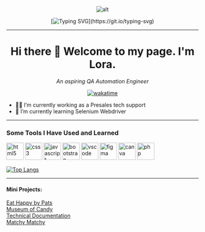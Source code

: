 <!--
**eiramarol/eiramarol** is a ✨ _special_ ✨ repository because its `README.md` (this file) appears on your GitHub profile.

Here are some ideas to get you started:
-->


<div align="center">

![alt](https://media.giphy.com/media/QuDgW7dXQfCZiWVXD4/giphy.gif)


[![Typing SVG](https://readme-typing-svg.herokuapp.com?font=Satisfy&size=28&pause=2000&color=17FFEE&background=FF1AA500&width=435&lines=I'm+A+Work+In+Progress.+.+.;getting+to+my+goal+a+little+at+a+time+.+.+.)](https://git.io/typing-svg)

</div>

---

<div align = "center">
  
# Hi there 👋 Welcome to my page.  I'm Lora. 
*An aspiring QA Automation Engineer*

[![wakatime](https://wakatime.com/badge/user/01eeb911-497f-4b0d-8750-53be28b810a2.svg)](https://wakatime.com/@01eeb911-497f-4b0d-8750-53be28b810a2)
</div>

<!-- - 🤔 I’m looking for help with trying to find my first software engineering job in this current job climate. -->
- 👩‍💻 I’m currently working as a Presales tech support
- 🌱 I’m currently learning Selenium Webdriver


---
### Some Tools I Have Used and Learned

<p align="left">
<img src="https://cdn.jsdelivr.net/gh/devicons/devicon/icons/html5/html5-original.svg" width=45 height=45 alt="html5"  />
<img src="https://cdn.jsdelivr.net/gh/devicons/devicon/icons/css3/css3-original.svg" width=45 height=45 alt="css3"  />
<img src="https://cdn.jsdelivr.net/gh/devicons/devicon/icons/javascript/javascript-original.svg" width=45 height=45 alt="javascript"  />
<img src="https://cdn.jsdelivr.net/gh/devicons/devicon/icons/bootstrap/bootstrap-original.svg" width=45 height=45 alt="bootstrap"  />
<img src="https://cdn.jsdelivr.net/gh/devicons/devicon/icons/vscode/vscode-original.svg" width=45 height=45 alt="vscode" />
<img src="https://cdn.jsdelivr.net/gh/devicons/devicon/icons/figma/figma-original.svg" width=45 height=45 alt="figma" />
<img src="https://cdn.jsdelivr.net/gh/devicons/devicon/icons/canva/canva-original.svg" width=45 height=45 alt="canva" />
<img src="https://cdn.jsdelivr.net/gh/devicons/devicon/icons/php/php-original.svg" width=45 height=45 alt="php" />
          
<!-- <img src="https://cdn.jsdelivr.net/gh/devicons/devicon/icons/wordpress/wordpress-original.svg" width=45 height=45 alt="wordpress" /> -->
            
</p>          

<div align = "left">
</div>
  
[![Top Langs](https://github-readme-stats.vercel.app/api/top-langs/?username=eiramarol&hide_progress=true)](https://github.com/eiramarol/github-readme-stats)

---
 #### Mini Projects:<be >
 [Eat Happy by Pats](https://eiramarol.github.io/EatHappyByPats/) <br />
 [Museum of Candy](https://eiramarol.github.io/MuseumOfCandy/) <br />
 [Technical Documentation](https://eiramarol.github.io/TechnicalDocumentation/) <br />
 [Matchy Matchy](https://eiramarol.github.io/MatchyMatchy/)
<!--
[Frontend Mentor - Product preview card component](https://www.frontendmentor.io/solutions/productpreviewcard-1G-fMtF2Qm) <br >
[Freecodecamp - Product Landing page](https://eiramarol.github.io/product-landing) <br />
 -->
